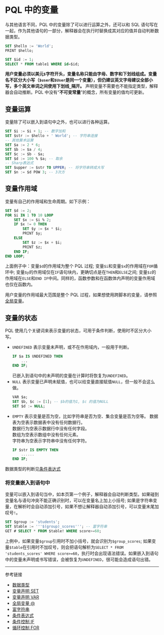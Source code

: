 # PQL 中的变量

与其他语言不同，PQL 中的变量除了可以进行运算之外，还可以和 SQL 语句写在一起，作为其他语句的一部分，解释器会在执行时替换成其对应的值并自动判断数据类型。

```sql
SET $hello := 'World';
PRINT $hello;

SET $id := 1;
SELECT * FROM table1 WHERE id=$id;
```

**用户变量必须以美元`$`字符开头，变量名称只能由字母、数字和下划线组成。变量名不区分大小写（`$user`和`$User`是同一个变量），但仍建议英文字母建议全部小写，多个英文单词之间使用下划线`_`隔开。** 声明变量不需要也不能指定类型，解释器会自动推断。PQL 中没有“**不可变常量**”的概念，所有变量的值均可更新。

## 变量运算

变量除了可以嵌入到语句中之外，也可以进行各种运算。

```sql
SET $i := $i + 1; -- 数字加和
SET $str := $hello + ' World'; -- 字符串连接
-- 其他算术运算
SET $a := 2 * 6;
SET $b := $a / 4;
SET $c := $b - $a;
SET $d := 100 % $a; -- 取余
-- Sharp表达式
SET $upper := $str TO UPPER; -- 将字符串转成大写
SET $n := $d POW 3; -- 3次方
```

## 变量作用域

变量有自己的作用域和生命周期。如下示例：

```sql
SET $d := 2;
FOR $i IN 1 TO 10 LOOP
    SET $x := $i % 2;
    IF $x != 0 THEN
        SET $y := $x * $i;
        PRINT $y;
    ELSE
        SET $z := $x + $i;
        PRINT $z;
    END IF;
END LOOP;
```

上面例子中：变量`$d`的作用域为整个 PQL 过程; 变量`$i`和变量`$x`的作用域在`FOR`循环中; 变量`$y`的作用域仅在`IF`语句块内，更确切点是在`THEN`和`ELSE`之间; 变量`$z`的作用域在`ELSE`和`END IF`中间。同样的，函数参数和在函数体内声明的变量作用域也仅在函数内。  

用户变量的作用域最大范围是整个 PQL 过程，如果想使用跨脚本的变量，请参照[全局变量](/pql/global-variable.md)。

## 变量的状态

PQL 使用几个关键词来表示变量的状态，可用于条件判断，使用时不区分大小写。

* `UNDEFINED` 表示变量未声明，或不在作用域内，一般用于判断。
    ```sql
    IF $a IS UNDEFINED THEN
        ...
    END IF;
    ```
    已嵌入到语句中的未声明的变量在计算时将恢复为`UNDEFINED`。
* `NULL` 表示变量已声明未赋值，也可以给变量直接赋值`NULL`，但一般不会这么做。
    ```sql
    VAR $a;
    SET $b, $c := [1]; -- $b的值为1, $c 的值为NULL
    SET $d := NULL;
    ```
* `EMPTY` 表示变量是否为空，比如字符串是否为空、集合变量是否为空等。
    数据表为空表示数据表中没有任何数据行。    
    数据行为空表示数据行中没有任何字段。    
    数组为空表示数组中没有任何元素。    
    字符串为空表示字符串中没有任何字符。  
    ```sql
    IF $str IS EMPTY THEN
        ......
    END IF;
    ```

数据类型的判断见[条件表达式](/pql/condition.md)

### 将变量嵌入到语句中

变量可以嵌入到语句当中，如本页第一个例子，解释器会自动判断类型。如果碰到变量名与语句冲突不能正确识别时，可以在变量名上加上小括号; 如果是字符串变量，在解析时会自动添加引号，如果不想让解释器自动添加引号，可以变量末尾加叹号`!`。

```sql
SET $group := 'students';
SET $table := '''$(group)_scores'''; -- 富字符串
GET # SELECT * FROM $table! WHERE score>=60;
```

上例中，如果变量`$group`引用时不加小括号，就会识别为`$group_scores`; 如果变量`$table`在引用时不加叹号，则会把语句解析为`SELECT * FROM 'students_scores' WHERE score>=60`，执行时会出现语法错误。如果嵌入到语句中的变量未声明或书写错误，会被恢复为`UNDEFINED`，很可能会造成语句出错。


---
参考链接

* [数据类型](/pql/datatype.md)
* [变量声明 SET](/pql/set.md)
* [变量声明 VAR](/pql/var.md)
* [全局变量 @](/pql/global-variable.md)
* [富字符串](/pql/rich.md)
* [条件表达式](/pql/condition.md)
* [条件控制 IF](/pql/if.md)
* [循环控制 FOR](/pql/for.md)